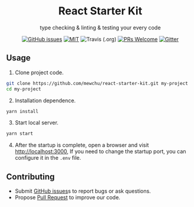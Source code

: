<h1 align="center">React Starter Kit</h1>
<div align="center">

type checking & linting & testing your every code

[![GitHub issues](https://img.shields.io/github/issues/mewchu/react-starter-kit.svg?style=flat-square)](https://github.com/mewchu/issues)
[![MIT](https://img.shields.io/dub/l/vibe-d.svg?style=flat-square)](http://opensource.org/licenses/MIT)
![Travis (.org)](https://img.shields.io/travis/mewchu/react-starter-kit.svg)
[![PRs Welcome](https://img.shields.io/badge/PRs-welcome-brightgreen.svg?style=flat-square)](https://github.com/mewchu/pulls)
[![Gitter](https://img.shields.io/gitter/room/react-starter-kit/react-starter-kit.svg)](https://gitter.im/react-starter-kit/react-starter-kit)

</div>

## Usage

1. Clone project code.

```bash
git clone https://github.com/mewchu/react-starter-kit.git my-project
cd my-project
```

2. Installation dependence.

```bash
yarn install
```

3. Start local server.

```bash
yarn start
```

4. After the startup is complete, open a browser and visit [http://localhost:3000](http://localhost:3000), If you need to change the startup port, you can configure it in the `.env` file.

## Contributing

- Submit [GitHub issues](http://github.com/mewchu/issues)s to report bugs or ask questions.
- Propose [Pull Request](http://github.com/mewchu/pulls) to improve our code.
